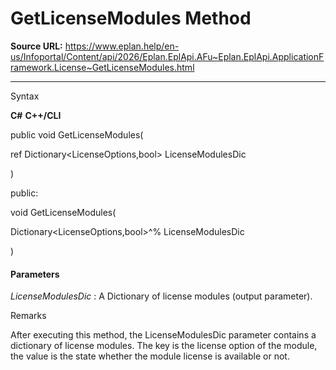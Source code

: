 # GetLicenseModules Method

**Source URL:** https://www.eplan.help/en-us/Infoportal/Content/api/2026/Eplan.EplApi.AFu~Eplan.EplApi.ApplicationFramework.License~GetLicenseModules.html

---

Syntax

**C#**
**C++/CLI**


public void GetLicenseModules( 

   ref Dictionary<LicenseOptions,bool> LicenseModulesDic

)

public:

void GetLicenseModules( 

   Dictionary<LicenseOptions,bool>^% LicenseModulesDic

)


#### Parameters

*LicenseModulesDic*
:   A Dictionary of license modules (output parameter).

Remarks

After executing this method, the LicenseModulesDic parameter contains a dictionary of license modules. The key is the license option of the module, the value is the state whether the module license is available or not.
